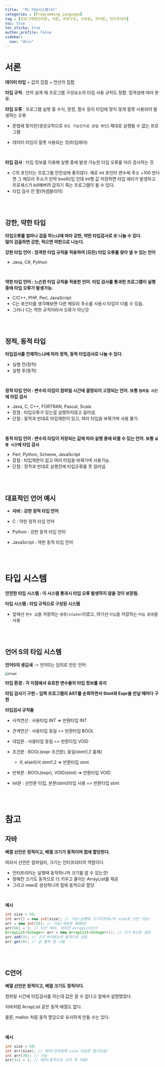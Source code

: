 ```yaml
---
title:  "PL 타입시스템(4)"
categories : [Programming_Language]
tag : [프로그래밍언어론, 서론, 어휘구조, 구문법, 의미론, 인터프리터]
toc: true
toc_sticky: true
author_profile: false
sidebar:
  nav: "docs"
---
```




# 서론

**데이터 타입** = 값의 집합 + 연산의 집합

**타입 규칙** : 언어 설계 때 프로그램 구성요소의 타입 사용 규칙도 정함. 엄격성에 따라 분류.

**타입 오류** : 프로그램 실행 중 수식, 문장, 함수 등이 타입에 맞지 않게 잘못 사용되어 발생하는 오류

* 문법에 맞지만(생성규칙으로 `유도 가능인지로 문법 확인`) 제대로 실행될 수 없는 프로그램

* 데이터 타입이 잘못 사용되는 것(타입에러)    

<br>

**타입 검사** : 타입 정보를 이용해 실행 중에 발생 가능한 타입 오류를 미리 검사하는 것

* C의 포인터는 프로그램 안전성에 좋지않다. 예로 int 포인터 변수에 주소 +100 한다면 그 메모리 주소가 만약 bool타입 인데 int형 값 저장하면 타입 에러가 발생하고 프로세스가 kill해버려 갑자기 죽는 프로그램이 될 수 있다.
* 타입 검사 안 함(어셈블리어)

<br><br>

## 강한, 약한 타입

**타입오류를 얼마나 검출 하느냐에 따라 강한, 약한 타입검사로 또 나눌 수 있다.   
많이 검출하면 강한, 적으면 약한으로 나눈다.**



**강한 타입 언어 : 엄격한 타입 규칙을 적용하여 (모든) 타입 오류를 찾아 낼 수 있는 언어**

* Java, C#, Python

<br>

**약한 타입 언어 : 느슨한 타입 규칙을 적용한 언어. 타입 검사를 통과한 프로그램이 실행 중에 타입 오류가 발생가능.**

* C/C++, PHP, Perl, JavaScript
* C는 포인터를 생각해보면 다른 메모리 주소를 사용시 타입이 다를 수 있음.
* 그러나 C는 약한 규칙이라서 오류가 아닌것

<br><br>

## 정적, 동적 타입

**타입검사를 언제하느냐에 따라 정적, 동적 타입검사로 나눌 수 있다.**

* 실행 전(정적)
* 실행 후(동적)

<br>

**정적 타입 언어 : 변수의 타입이 컴파일 시간에 결정되어 고정되는 언어. 보통 `컴파일 시간`에 타입 검사**

* Java, C, C++, FORTRAN, Pascal, Scala
* 장점 : 타입오류가 있는걸 실행하지않고 걸러냄.
* 단점 : 동적과 반대로 타입제한이 있고, 여러 타입을 바꿔가며 사용 불가.

<br>

**동적 타입 언어 : 변수의 타입이 저장되는 값에 따라 실행 중에 바뀔 수 있는 언어. 보통 `실행 시간`에 타입 검사**

* Perl, Python, Scheme, JavaScript
* 장점 : 타입제한이 없고 여러 타입을 바꿔가며 사용가능.
* 단점 : 정적과 반대로 실행전에 타입오류를 못 걸러냄.

<br><br>

## 대표적인 언어 예시

* **자바 : 강한 정적 타입 언어**

* C : 약한 정적 타입 언어

* Python : 강한 동적 타입 언어

* JavaScript : 약한 동적 타입 언어

<br><br>

# 타입 시스템

**안전한 타입 시스템 : 이 시스템 통과시 타입 오류 발생하지 않을 것이 보장됨.**

**타입 시스템 : 타입 규칙으로 구성된 시스템**

* 앞에선 `변수 값`을 저장하는 `환경(state)`이였고, 여기선 `타입`을 저장하는 `타입 환경`을 사용

<br><br>

## 언어 S의 타입 시스템

**언어S의 생김새** -> 언어S는 임의로 만든 언어

<img src="https://github.com/BH946/bh946.github.io/assets/80165014/de93028b-1180-4d01-bf1c-2ef3dee94ab9" alt="image" style="zoom: 67%;" /> 

<br>

**타입 환경 : 각 지점에서 유효한 변수들의 타입 정보를 유지**

**타입 검사기 구현 – 입력 프로그램의 AST를 순회하면서 Stmt와 Expr을 만날 때마다 구현**

**타입검사 규칙들**

* 사칙연산 : 사용타입 INT => 반환타입 INT
* 관계연산 : 사용타입 동일 => 반환타입 BOOL
* 대입문 : 사용타입 동일 => 반환타입 VOID
* 조건문 : BOOL(expr 조건문), 동일(stmt1,2 몸체) 
  * if, else라서 stmt1,2 => 반환타입 stmt

* 반복문 : BOOL(expr), VOID(stmt) => 반환타입 VOID
* let문 : 선언문 타입, 본문(stmt)타입 사용 => 반환타입 stmt

<br><br>

# 참고

## 자바

**배열 선언은 정적이고, 배열 크기가 동적이며 힙에 할당한다.**

따라서 선언은 컴파일러, 크기는 인터프리터의 역할이다.

* 인터프리터는 실행때 동작하니까 크기를 알 수 있는것!
* 정해진 크기도 동적으로 더 키우고 줄이는 ArrayList를 제공
* 그리고 new로 생성하니까 힙에 동적으로 할당

<br>

**예시**

```java
int size = 50;
int arr[] = new int[size]; // 가능(실행때 크기지정하니까 size로 선언 가능)
arr = new int[50]; // 가능(새로운 배열임)
arr[60] = 3; // 이건 에러. 하지만 ArrayList는?
ArrayList<Integer> arr = new ArrayList<Integer>(); // 크기 0으로 생성
arr.add(3); // 크기 0이였는데 동적으로 삽입
arr.get(0); // 값 출력 잘 나옴
```

<br><br>

## C언어

**배열 선언은 정적이고, 배열 크기도 정적이다.**

컴파일 시간에 타입검사를 하는데 값은 알 수 없다고 앞에서 설명했었다.

자바처럼 ArrayList 같은 동적 배열도 없다.

물론, malloc 처럼 동적 할당으로 유사하게 만들 수는 있다.

<br>

**예시**

```C
int size = 50;
int arr[size]; // 에러(컴파일때 size 타입만 알고있음)
int arr[30]; // 가능
arr[31] = 3; // 에러(동적으로 크기 못 키움)
```

